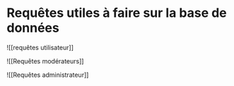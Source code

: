 # Requêtes utiles à faire sur la base de données

![[requêtes utilisateur]]



![[Requêtes modérateurs]]


![[Requêtes administrateur]]



